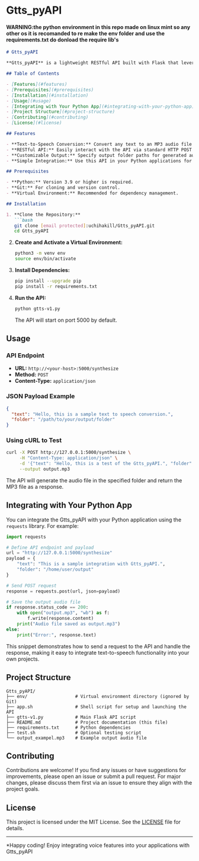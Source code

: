 # Gtts_pyAPI
#### WARNING:the python environment in this repo made on linux mint so any other os it is recomanded to re make the env folder and use the requirements.txt do donload the require lib's
```markdown
# Gtts_pyAPI

**Gtts_pyAPI** is a lightweight RESTful API built with Flask that leverages [gTTS](https://github.com/pndurette/gTTS) (Google Text-to-Speech) to convert text into speech. This API is designed for easy integration into your Python applications, enabling you to add voice features without hassle.

## Table of Contents

- [Features](#features)
- [Prerequisites](#prerequisites)
- [Installation](#installation)
- [Usage](#usage)
- [Integrating with Your Python App](#integrating-with-your-python-app)
- [Project Structure](#project-structure)
- [Contributing](#contributing)
- [License](#license)

## Features

- **Text-to-Speech Conversion:** Convert any text to an MP3 audio file using Google TTS.
- **RESTful API:** Easily interact with the API via standard HTTP POST requests.
- **Customizable Output:** Specify output folder paths for generated audio files.
- **Simple Integration:** Use this API in your Python applications for notifications, voice-enabled apps, and more.

## Prerequisites

- **Python:** Version 3.9 or higher is required.
- **Git:** For cloning and version control.
- **Virtual Environment:** Recommended for dependency management.

## Installation

1. **Clone the Repository:**
   ```bash
   git clone [email protected]:uchihakill/Gtts_pyAPI.git
   cd Gtts_pyAPI
   ```

2. **Create and Activate a Virtual Environment:**
   ```bash
   python3 -m venv env
   source env/bin/activate
   ```

3. **Install Dependencies:**
   ```bash
   pip install --upgrade pip
   pip install -r requirements.txt
   ```

4. **Run the API:**
   ```bash
   python gtts-v1.py
   ```
   The API will start on port 5000 by default.

## Usage

### API Endpoint

- **URL:** `http://<your-host>:5000/synthesize`
- **Method:** `POST`
- **Content-Type:** `application/json`

### JSON Payload Example

```json
{
  "text": "Hello, this is a sample text to speech conversion.",
  "folder": "/path/to/your/output/folder"
}
```

### Using cURL to Test

```bash
curl -X POST http://127.0.0.1:5000/synthesize \
     -H "Content-Type: application/json" \
     -d '{"text": "Hello, this is a test of the Gtts_pyAPI.", "folder": "/home/user/output"}' \
     --output output.mp3
```

The API will generate the audio file in the specified folder and return the MP3 file as a response.

## Integrating with Your Python App

You can integrate the Gtts_pyAPI with your Python application using the `requests` library. For example:

```python
import requests

# Define API endpoint and payload
url = "http://127.0.0.1:5000/synthesize"
payload = {
    "text": "This is a sample integration with Gtts_pyAPI.",
    "folder": "/home/user/output"
}

# Send POST request
response = requests.post(url, json=payload)

# Save the output audio file
if response.status_code == 200:
    with open("output.mp3", "wb") as f:
        f.write(response.content)
    print("Audio file saved as output.mp3")
else:
    print("Error:", response.text)
```

This snippet demonstrates how to send a request to the API and handle the response, making it easy to integrate text-to-speech functionality into your own projects.

## Project Structure

```
Gtts_pyAPI/
├── env/                  # Virtual environment directory (ignored by Git)
├── app.sh                # Shell script for setup and launching the API
├── gtts-v1.py            # Main Flask API script
├── README.md             # Project documentation (this file)
├── requirements.txt      # Python dependencies
├── test.sh               # Optional testing script
└── output_exampel.mp3    # Example output audio file
```

## Contributing

Contributions are welcome! If you find any issues or have suggestions for improvements, please open an issue or submit a pull request. For major changes, please discuss them first via an issue to ensure they align with the project goals.

## License

This project is licensed under the MIT License. See the [LICENSE](LICENSE) file for details.

---

*Happy coding! Enjoy integrating voice features into your applications with Gtts_pyAPI
